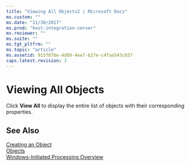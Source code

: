 ```yaml
---
title: "Viewing All Objects2 | Microsoft Docs"
ms.custom: ""
ms.date: "11/30/2017"
ms.prod: "host-integration-server"
ms.reviewer: ""
ms.suite: ""
ms.tgt_pltfrm: ""
ms.topic: "article"
ms.assetid: 915f87be-4d89-4ee7-b27e-c4faa543c037
caps.latest.revision: 3
---
```

# Viewing All Objects
Click **View All** to display the entire list of objects with their corresponding properties.  
  
## See Also  
 [Creating an Object](../core/creating-an-object1.md)   
 [Objects](../core/objects2.md)   
 [Windows-Initiated Processing Overview](../core/windows-initiated-processing-overview1.md)
